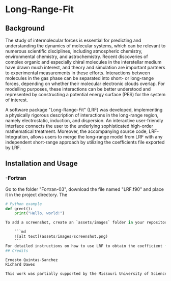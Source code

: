 # Long-Range-Fit

## Background

The study of intermolecular forces is essential for predicting and understanding the dynamics of molecular systems, which can be relevant to numerous scientific disciplines, including atmospheric chemistry, environmental chemistry, and astrochemistry. Recent discoveries of complex organic and especially chiral molecules in the interstellar medium have drawn much interest, and theory and simulation are important partners to experimental measurements in these efforts. Interactions between molecules in the gas phase can be separated into short- or long-range forces, depending on whether their molecular electronic clouds overlap. For modelling purposes, these interactions can be better understood and represented by constructing a potential energy surface (PES) for the system of interest.

A software package "Long-Range-Fit" (LRF) was developed, implementing a physically rigorous description of interactions in the long-range region, namely electrostatic, induction, and dispersion. An interactive user-friendly interface connects the user to the underlying sophisticated high-order mathematical treatment. Moreover, the accompanying source code, LRF-Integration, allows users to merge the long-range model from LRF with any independent short-range approach by utilizing the coefficients file exported by LRF.


## Installation and Usage
### -Fortran
Go to the folder "Fortran-03", download the file named "LRF.f90" and place it in the project directory. The      
```python
# Python example
def greet():
    print("Hello, world!")

To add a screenshot, create an `assets/images` folder in your repository and upload your screenshot to it. Then, using the relative file path, add it to your README using the following syntax:

    ```md
    ![alt text](assets/images/screenshot.png)
    ```
For detailed instructions on how to use LRF to obtain the coefficient file, please refer to the user manual( <a href="https://github.com/dawesr-repo/LRF-Integration/blob/Updating-Readme/LRF_User_Manual.pdf" >LRF User Manual</a>)
## Credits

Ernesto Quintas-Sanchez
Richard Dawes

This work was partially supported by the Missouri University of Science and Technology’s Kummer Institute for Student Success and the United States Department of Energy (DOE), grant numbers DE-SC0019740 and DE-SC0025420.







